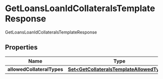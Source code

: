 

# GetLoansLoanIdCollateralsTemplateResponse

GetLoansLoanIdCollateralsTemplateResponse

## Properties

| Name | Type | Description | Notes |
|------------ | ------------- | ------------- | -------------|
|**allowedCollateralTypes** | [**Set&lt;GetCollateralsTemplateAllowedTypes&gt;**](GetCollateralsTemplateAllowedTypes.md) |  |  [optional] |




